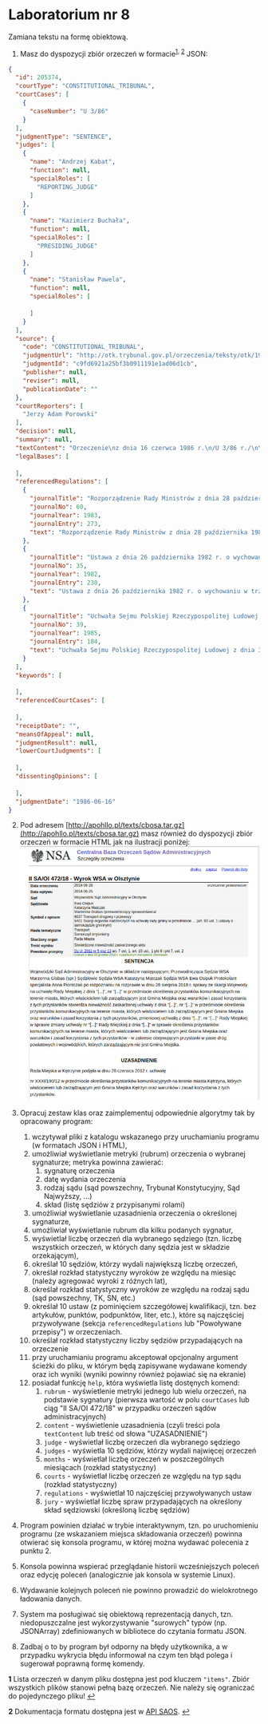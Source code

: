 # Laboratorium nr 8 

Zamiana tekstu na formę obiektową.

1. Masz do dyspozycji zbiór orzeczeń w formacie<sup id="a1">[1](#f1), [2](#f2)</sup> JSON:

```json
{
  "id": 205374,
  "courtType": "CONSTITUTIONAL_TRIBUNAL",
  "courtCases": [
    {
      "caseNumber": "U 3/86"
    }
  ],
  "judgmentType": "SENTENCE",
  "judges": [
    {
      "name": "Andrzej Kabat",
      "function": null,
      "specialRoles": [
        "REPORTING_JUDGE"
      ]
    },
    {
      "name": "Kazimierz Buchała",
      "function": null,
      "specialRoles": [
        "PRESIDING_JUDGE"
      ]
    },
    {
      "name": "Stanisław Pawela",
      "function": null,
      "specialRoles": [

      ]
    }
  ],
  "source": {
    "code": "CONSTITUTIONAL_TRIBUNAL",
    "judgmentUrl": "http://otk.trybunal.gov.pl/orzeczenia/teksty/otk/1986/U_03_86.doc",
    "judgmentId": "c9fd6921a25bf3b0911191e1ad06d1cb",
    "publisher": null,
    "reviser": null,
    "publicationDate": ""
  },
  "courtReporters": [
    "Jerzy Adam Porowski"
  ],
  "decision": null,
  "summary": null,
  "textContent": "Orzeczenie\nz dnia 16 czerwca 1986 r.\n/U 3/86 r./\n\n\nTrybunał Konstytucyjny w składzie: \n\nPrzewodniczący: \tSędzia TK Kazimierz Buchała \n\nSędziowie TK: \tAndrzej Kabat (sprawozdawca) \nStanisław Pawela \n\nProtokolant: \tJerzy Adam Porowski \n\n\npo rozpatrzeniu w dniu 16 czerwca 1986 r. na rozprawie, z udziałem uczestników postępowania umocowanych przedstawicieli: Rady Ministrów, Ministra Handlu Wewnętrznego i Usług oraz Prokuratora Generalnego PRL, sprawy z wniosku Komitetu Wykonawczego Rady Krajowej Patriotycznego Ruchu Odrodzenia Narodowego o wydanie orzeczenia stwierdzającego niezgodność: \n\n1) przepisu § 2 ust. 2 rozporządzenia Rady Ministrów z dnia 28 października 1983 r. ...",
  "legalBases": [

  ],
  "referencedRegulations": [
    {
      "journalTitle": "Rozporządzenie Rady Ministrów z dnia 28 października 1983 r. w sprawie określenia liczby punktów sprzedaży napojów alkoholowych.",
      "journalNo": 60,
      "journalYear": 1983,
      "journalEntry": 273,
      "text": "Rozporządzenie Rady Ministrów z dnia 28 października 1983 r. w sprawie określenia liczby punktów sprzedaży napojów alkoholowych (Dz. U. z 1983 r. Nr 60 poz. 273 - § 1, § 2 ust. 2)"
    },
    {
      "journalTitle": "Ustawa z dnia 26 października 1982 r. o wychowaniu w trzeźwości i przeciwdziałaniu alkoholizmowi",
      "journalNo": 35,
      "journalYear": 1982,
      "journalEntry": 230,
      "text": "Ustawa z dnia 26 października 1982 r. o wychowaniu w trzeźwości i przeciwdziałaniu alkoholizmowi (Dz. U. z 1982 r. Nr 35 poz. 230 - art. 3 ust. 1, art. 3 ust. 2, art. 12 ust. 1)"
    },
    {
      "journalTitle": "Uchwała Sejmu Polskiej Rzeczypospolitej Ludowej z dnia 31 lipca 1985 r. w sprawie szczegółowego trybu postępowania przed Trybunałem Konstytucyjnym.",
      "journalNo": 39,
      "journalYear": 1985,
      "journalEntry": 184,
      "text": "Uchwała Sejmu Polskiej Rzeczypospolitej Ludowej z dnia 31 lipca 1985 r. w sprawie szczegółowego trybu postępowania przed Trybunałem Konstytucyjnym (Dz. U. z 1985 r. Nr 39 poz. 184 - art. 42 ust. 1 pkt 6)"
    }
  ],
  "keywords": [

  ],
  "referencedCourtCases": [

  ],
  "receiptDate": "",
  "meansOfAppeal": null,
  "judgmentResult": null,
  "lowerCourtJudgments": [

  ],
  "dissentingOpinions": [

  ],
  "judgmentDate": "1986-06-16"
}
```

2. Pod adresem [http://apohllo.pl/texts/cbosa.tar.gz](http://apohllo.pl/texts/cbosa.tar.gz) masz również do dyspozycji zbiór orzeczeń w formacie HTML jak na ilustracji poniżej:
   <img src="cbosa.jpg" />

2. Opracuj zestaw klas oraz zaimplementuj odpowiednie algorytmy tak by opracowany program:
   1. wczytywał pliki z katalogu wskazanego przy uruchamianiu programu (w formatach JSON i HTML),
   3. umożliwiał wyświetlanie metryki (rubrum) orzeczenia o wybranej sygnaturze; metryka powinna zawierać:
      1. sygnaturę orzeczenia
      2. datę wydania orzeczenia
      3. rodzaj sądu (sąd powszechny, Trybunał Konstytucyjny, Sąd Najwyższy, ...)
      4. skład (listę sędziów z przypisanymi rolami)
   3. umożliwiał wyświetlanie uzasadnienia orzeczenia o określonej sygnaturze,
   4. umożliwiał wyświetlanie rubrum dla kilku podanych sygnatur,
   5. wyświetlał liczbę orzeczeń dla wybranego sędziego (tzn. liczbę wszystkich orzeczeń, w których dany sędzia jest w
     składzie orzekającym),
   6. określał 10 sędziów, którzy wydali największą liczbę orzeczeń,
   7. określał rozkład statystyczny wyroków ze względu na miesiąc (należy agregować wyroki z różnych lat),
   8. określał rozkład statystyczny wyroków ze względu na rodzaj sądu (sąd powszechny, TK, SN, etc.)
   9. określał 10 ustaw (z pominięciem szczegółowej kwalifikacji, tzn. bez
     artykułów, punktów, podpunktów, liter, etc.), które są najczęściej przywoływane (sekcja `referencedRegulations` lub "Powoływane przepisy") w orzeczeniach.
   10. określał rozkład statystyczny liczby sędziów przypadających na orzeczenie
   1. przy uruchamianiu programu akceptował opcjonalny argument ścieżki do pliku, w którym będą zapisywane wydawane
      komendy oraz ich wyniki (wyniki powinny również pojawiać się na ekranie)
   2. posiadał funkcję `help`, która wyświetla listę dostęnych komend:
      1. `rubrum` - wyświetlenie metryki jednego lub wielu orzeczeń, na podstawie sygnatury (pierwsza wartość w polu
         `courtCases` lub ciąg "II SA/OI 472/18" w przypadku orzeczeń sądów administracyjnych)
      2. `content` - wyświetlenie uzasadnienia (czyli treści pola `textContent` lub treść od słowa "UZASADNIENIE")
      3. `judge` - wyświetlał liczbę orzeczeń dla wybranego sędziego
      4. `judges` - wyświetla 10 sędziów, którzy wydali najwięcej orzeczeń
      5. `months` - wyświetlał liczbę orzeczeń w poszczególnych miesiącach (rozkład statystyczny)
      6. `courts` - wyświetlał liczbę orzeczeń ze względu na typ sądu (rozkład statystyczny)
      7. `regulations` - wyświetlał 10 najczęściej przywoływanych ustaw
      8. `jury` - wyświetlał liczbę spraw przypadających na określony skład sędziowski (określoną liczbę sędziów)
3. Program powinien działać w trybie interaktywnym, tzn. po uruchomieniu programu (ze wskazaniem miejsca składowania
   orzeczeń) powinna otwierać się konsola programu, w której można wydawać polecenia z punktu 2. 
4. Konsola powinna wspierać przeglądanie historii wcześniejszych poleceń oraz edycję poleceń (analogicznie jak konsola w
   systemie Linux).
5. Wydawanie kolejnych poleceń nie powinno prowadzić do wielokrotnego ładowania danych.
6. System ma posługiwać się obiektową reprezentacją danych, tzn. niedopuszczalne jest wykorzystywanie "surowych" 
   typów (np. JSONArray) zdefiniowanych w bibliotece do czytania formatu JSON.
7. Zadbaj o to by program był odporny na błędy użytkownika, a w przypadku wykrycia błędu informował na czym ten błąd
   polega i sugerował poprawną formę komendy.

<b id="f1">1</b> Lista orzeczeń w danym pliku dostępna jest pod kluczem `"items"`. Zbiór wszystkich plików stanowi
pełną bazę orzeczeń. Nie należy się ograniczać do pojedynczego pliku! [↩](#a1)

<b id="f2">2</b> Dokumentacja formatu dostępna jest w [API SAOS](https://www.saos.org.pl/help/index.php/dokumentacja-api/api-pobierania-danych). [↩](#a1)


